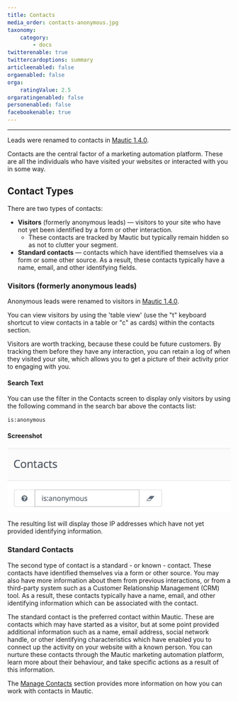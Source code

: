 ```yaml
---
title: Contacts
media_order: contacts-anonymous.jpg
taxonomy:
    category:
        - docs
twitterenable: true
twittercardoptions: summary
articleenabled: false
orgaenabled: false
orga:
    ratingValue: 2.5
orgaratingenabled: false
personenabled: false
facebookenable: true
---
```


---
Leads were renamed to contacts in [Mautic 1.4.0][mautic-140].

Contacts are the central factor of a marketing automation platform. These are all the individuals who have visited your websites or interacted with you in some way.

## Contact Types

There are two types of contacts:
* **Visitors** (formerly anonymous leads) — visitors to your site who have not yet been identified by a form or other interaction.
  * These contacts are tracked by Mautic but typically remain hidden so as not to clutter your segment.
* **Standard contacts** — contacts which have identified themselves via a form or some other source. As a result, these contacts typically have a name, email, and other identifying fields.

### Visitors (formerly anonymous leads)

Anonymous leads were renamed to visitors in [Mautic 1.4.0][mautic-140].

You can view visitors by using the 'table view' (use the "t" keyboard shortcut to view contacts in a table or "c" as cards) within the contacts section.

Visitors are worth tracking, because these could be future customers. By tracking them before they have any interaction, you can retain a log of when they visited your site, which allows you to get a picture of their activity prior to engaging with you.

#### Search Text
You can use the filter in the Contacts screen to display only visitors by using the following command in the search bar above the contacts list:

```
is:anonymous
```
#### Screenshot

![](contacts-anonymous.jpg)

The resulting list will display those IP addresses which have not yet provided identifying information.

### Standard Contacts

The second type of contact is a standard - or known - contact. These contacts have identified themselves via a form or other source. You may also have more information about them from previous interactions, or from a third-party system such as a Customer Relationship Management (CRM) tool. As a result, these contacts typically have a name, email, and other identifying information which can be associated with the contact.

The standard contact is the preferred contact within Mautic. These are contacts which may have started as a visitor, but at some point provided additional information such as a name, email address, social network handle, or other identifying characteristics which have enabled you to connect up the activity on your website with a known person. You can nurture these contacts through the Mautic marketing automation platform, learn more about their behaviour, and take specific actions as a result of this information.

The [Manage Contacts][manage-contacts] section provides more information on how you can work with contacts in Mautic.

[mautic-140]: <https://github.com/mautic/mautic/releases/tag/1.4.0>
[manage-contacts]: </contacts/manage-contacts>
